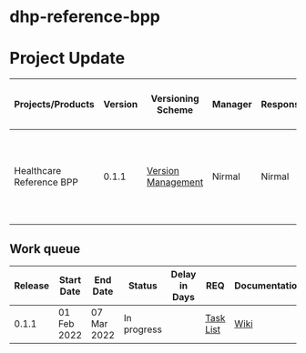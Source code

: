 # dhp-reference-bpp

# Project Update

|Projects/Products|Version|Versioning Scheme|Manager|Responsible|Accountable|Consulted|Informed|Last update|Last updated date|Next upcoming release date
|-----------------|-------|-----------------|-------|-----------|-----------|---------|--------|-----------|-----------------|--------------------------
|Healthcare Reference BPP|0.1.1|[Version Management](https://docs.google.com/document/d/1HjXV4W2STirMUa2_L8bGWB0ORn9SeYRvJSyUPbntbXY/edit#heading=h.b06d3jp4draa)|Nirmal|Nirmal|DHP Working Group|DHP Community, Indglobal Consulting|General Public|Adapting reference BPP for healthcare with Magento application modifications|14 Feb 2022|07 Mar 2022

## Work queue
|Release|Start Date|End Date|Status|Delay in Days|REQ|Documentation|Code|Logs
|-------|----------|--------|------|-------------|---|-------------|----|----
|0.1.1 |01 Feb 2022|07 Mar 2022|In progress| |[Task List](https://github.com/beckn/dhp-reference-bpp/issues?q=milestone%3A0.1.1+)|[Wiki](https://github.com/beckn/dhp-reference-bpp/wiki)|[Codebase](https://github.com/beckn/dhp-reference-bpp)|[Logs](https://github.com/beckn/dhp-reference-bpp/commits/main)
